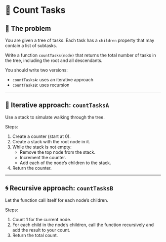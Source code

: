 # 🧮 Count Tasks

## 🧠 The problem

You are given a tree of tasks. Each task has a `children` property that may
contain a list of subtasks.

Write a function `countTasks(node)` that returns the total number of tasks in
the tree, including the root and all descendants.

You should write two versions:

- `countTasksA`: uses an iterative approach
- `countTasksB`: uses recursion

---

## 🔁 Iterative approach: `countTasksA`

Use a stack to simulate walking through the tree.

Steps:

1. Create a counter (start at 0).
2. Create a stack with the root node in it.
3. While the stack is not empty:
   - Remove the top node from the stack.
   - Increment the counter.
   - Add each of the node’s children to the stack.
4. Return the counter.

---

## 🌀 Recursive approach: `countTasksB`

Let the function call itself for each node’s children.

Steps:

1. Count 1 for the current node.
2. For each child in the node’s children, call the function recursively and add
   the result to your count.
3. Return the total count.
